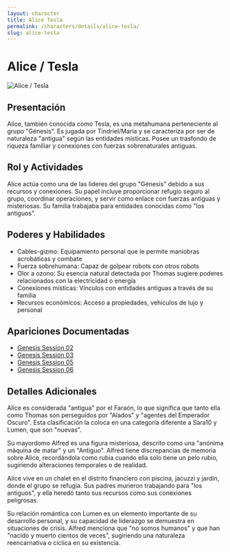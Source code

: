 ```yaml
---
layout: character
title: Alice Tesla
permalink: /characters/details/alice-tesla/
slug: alice-tesla
---
```


# Alice / Tesla

<div class="character-photo">
  <img src="{{ site.baseurl }}/assets/img/characters/Alice_Tesla.png" alt="Alice / Tesla" />
</div>

## Presentación
Alice, también conocida como Tesla, es una metahumana perteneciente al grupo "Génesis". Es jugada por Tindriel/María y se caracteriza por ser de naturaleza "antigua" según las entidades místicas. Posee un trasfondo de riqueza familiar y conexiones con fuerzas sobrenaturales antiguas.

## Rol y Actividades
Alice actúa como una de las líderes del grupo "Génesis" debido a sus recursos y conexiones. Su papel incluye proporcionar refugio seguro al grupo, coordinar operaciones, y servir como enlace con fuerzas antiguas y misteriosas. Su familia trabajaba para entidades conocidas como "los antiguos".

## Poderes y Habilidades
- Cables-gizmo: Equipamiento personal que le permite maniobras acrobáticas y combate
- Fuerza sobrehumana: Capaz de golpear robots con otros robots
- Olor a ozono: Su esencia natural detectada por Thomas sugiere poderes relacionados con la electricidad o energía
- Conexiones místicas: Vínculos con entidades antiguas a través de su familia
- Recursos económicos: Acceso a propiedades, vehículos de lujo y personal

## Apariciones Documentadas
- [Genesis Session 02](../../campaigns/genesis/session-02.md)
- [Genesis Session 03](../../campaigns/genesis/session-03.md)
- [Genesis Session 05](../../campaigns/genesis/session-05.md)
- [Genesis Session 06](../../campaigns/genesis/session-06.md)

## Detalles Adicionales
Alice es considerada "antigua" por el Faraón, lo que significa que tanto ella como Thomas son perseguidos por "Alados" y "agentes del Emperador Oscuro". Esta clasificación la coloca en una categoría diferente a Sara10 y Lumen, que son "nuevas".

Su mayordomo Alfred es una figura misteriosa, descrito como una "anónima máquina de matar" y un "Antiguo". Alfred tiene discrepancias de memoria sobre Alice, recordándola como rubia cuando ella solo tiene un pelo rubio, sugiriendo alteraciones temporales o de realidad.

Alice vive en un chalet en el distrito financiero con piscina, jacuzzi y jardín, donde el grupo se refugia. Sus padres murieron trabajando para "los antiguos", y ella heredó tanto sus recursos como sus conexiones peligrosas.

Su relación romántica con Lumen es un elemento importante de su desarrollo personal, y su capacidad de liderazgo se demuestra en situaciones de crisis. Alfred menciona que "no somos humanos" y que han "nacido y muerto cientos de veces", sugiriendo una naturaleza reencarnativa o cíclica en su existencia.